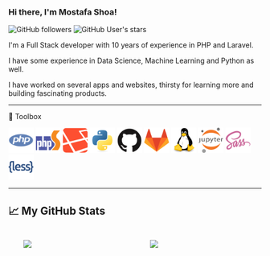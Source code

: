 ### Hi there, I'm Mostafa Shoa!

![GitHub followers](https://img.shields.io/github/followers/m-shoa?style=for-the-badge) ![GitHub User's stars](https://img.shields.io/github/stars/m-shoa?style=for-the-badge)

I'm a Full Stack developer with 10 years of experience in PHP and Laravel.

I have some experience in Data Science, Machine Learning and Python as well. 

I have worked on several apps and websites, thirsty for learning more and building fascinating products.

---

🧰 Toolbox

<!-- Preserved logos -->
<p>
<img  src="https://github.com/devicons/devicon/blob/master/icons/php/php-plain.svg"  alt="PHP Logo"  width="50"  height="50"/>
<img  src="https://github.com/devicons/devicon/blob/master/icons/phpstorm/phpstorm-original.svg"  alt="Php Storm Logo"  width="50"  height="50"/>
<img  src="https://github.com/devicons/devicon/blob/master/icons/laravel/laravel-plain.svg"  alt="Laravel Logo"  width="50"  height="50"/>
<img  src="https://github.com/devicons/devicon/blob/master/icons/python/python-original.svg"  alt="Python Logo"  width="50"  height="50"/>
<img  src="https://github.com/devicons/devicon/blob/master/icons/github/github-original.svg"  alt="Github Logo"  width="50"  height="50"/>
<img  src="https://github.com/devicons/devicon/blob/master/icons/gitlab/gitlab-original.svg"  alt="Gitlab Logo"  width="50"  height="50"/>
<img  src="https://github.com/devicons/devicon/blob/master/icons/linux/linux-original.svg"  alt="Linux Logo"  width="50"  height="50"/>
<img  src="https://github.com/devicons/devicon/blob/master/icons/jupyter/jupyter-original-wordmark.svg"  alt="Jupiter Logo"  width="50"  height="50"/>
<img  src="https://github.com/devicons/devicon/blob/master/icons/sass/sass-original.svg"  alt="Sass Logo"  width="50"  height="50"/>
<img  src="https://github.com/devicons/devicon/blob/master/icons/less/less-plain-wordmark.svg"  alt="Less Logo"  width="50"  height="50"/>
</p>

---

## &#x1f4c8; My GitHub Stats

<div style="display: flex; align-items: flex-start">
<img align="top" style="margin: 20px 30px; width: 50%;" src="https://github-readme-stats.vercel.app/api/top-langs/?username=m-shoa&hide=html,css&theme=tokyonight" /> <img align="top" style="margin: 20px 30px; width: 50%;" src="https://github-readme-stats.vercel.app/api?username=m-shoa&theme=tokyonight" />
</div>


<!--
**m-shoa/m-shoa** is a ✨ _special_ ✨ repository because its `README.md` (this file) appears on your GitHub profile.

Here are some ideas to get you started:



- 🔭 I’m currently working on ...

- 🌱 I’m currently learning ...

- 👯 I’m looking to collaborate on ...

- 🤔 I’m looking for help with ...

- 💬 Ask me about ...

- 📫 How to reach me: ...

- 😄 Pronouns: ...

- ⚡ Fun fact: ...

-->